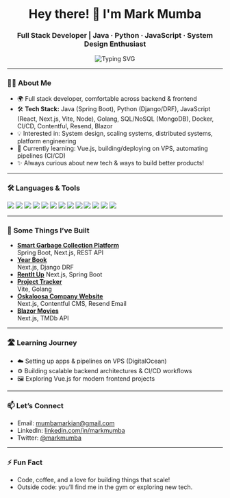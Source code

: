 <h1 align="center">Hey there! 👋 I'm Mark Mumba</h1>
<h3 align="center">Full Stack Developer | Java · Python · JavaScript · System Design Enthusiast</h3>

<p align="center">
  <img src="https://readme-typing-svg.demolab.com?font=Fira+Code&pause=1000&color=00B86B&vCenter=true&width=435&lines=Building+robust+apps+with+Spring+Boot,+Django,+React;Designing+scalable+systems;Learning+Vue+%26+DevOps+pipelines" alt="Typing SVG" />
</p>

---

### 👨‍💻 **About Me**

- 🌍 Full stack developer, comfortable across backend & frontend
- 🛠️ **Tech Stack:** Java (Spring Boot), Python (Django/DRF), JavaScript (React, Next.js, Vite, Node), Golang, SQL/NoSQL (MongoDB), Docker, CI/CD, Contentful, Resend, Blazor
- 💡 Interested in: System design, scaling systems, distributed systems, platform engineering
- 🚀 Currently learning: Vue.js, building/deploying on VPS, automating pipelines (CI/CD)
- ✨ Always curious about new tech & ways to build better products!

---

### 🛠️ **Languages & Tools**

<p>
  <img src="https://img.shields.io/badge/Java-ED8B00?style=flat-square&logo=java&logoColor=white"/>
  <img src="https://img.shields.io/badge/Python-3776AB?style=flat-square&logo=python&logoColor=white"/>
  <img src="https://img.shields.io/badge/JavaScript-F7DF1E?style=flat-square&logo=javascript&logoColor=black"/>
  <img src="https://img.shields.io/badge/React-61DAFB?style=flat-square&logo=react&logoColor=black"/>
  <img src="https://img.shields.io/badge/Next.js-000000?style=flat-square&logo=next.js&logoColor=white"/>
  <img src="https://img.shields.io/badge/Django-092E20?style=flat-square&logo=django&logoColor=white"/>
  <img src="https://img.shields.io/badge/Vite-646CFF?style=flat-square&logo=vite&logoColor=white"/>
  <img src="https://img.shields.io/badge/Golang-00ADD8?style=flat-square&logo=go&logoColor=white"/>
  <img src="https://img.shields.io/badge/Docker-2496ED?style=flat-square&logo=docker&logoColor=white"/>
  <img src="https://img.shields.io/badge/MongoDB-47A248?style=flat-square&logo=mongodb&logoColor=white"/>
  <img src="https://img.shields.io/badge/GitHub_Actions-2088FF?style=flat-square&logo=github-actions&logoColor=white"/>
  <img src="https://img.shields.io/badge/Contentful-2478CC?style=flat-square&logo=contentful&logoColor=white"/>
  <img src="https://img.shields.io/badge/Blazor-512BD4?style=flat-square&logo=blazor&logoColor=white"/>
</p>

---

### 🚀 **Some Things I’ve Built**

- **[Smart Garbage Collection Platform](https://app.blazor-movies.online/)**  
  Spring Boot, Next.js, REST API  
- **[Year Book](#)**  
  Next.js, Django DRF
- **[RentIt Up](https://rentitup-frontend.vercel.app/)**
  Next.js, Spring Boot
- **[Project Tracker](https://project-tracker-frontend-snowy.vercel.app/)**  
  Vite, Golang  
- **[Oskaloosa Company Website](https://www.skaloosa.com/)**  
  Next.js, Contentful CMS, Resend Email  
- **[Blazor Movies](https://blazor-movies.online/)**  
  Next.js, TMDb API

---

### 🛣️ **Learning Journey**

- ☁️ Setting up apps & pipelines on VPS (DigitalOcean)
- ⚙️ Building scalable backend architectures & CI/CD workflows
- 🖼️ Exploring Vue.js for modern frontend projects

---

### 📫 **Let’s Connect**

- Email: [mumbamarkian@gmail.com](mailto:mumbamarkian@gmail.com)
- LinkedIn: [linkedin.com/in/markmumba](https://www.linkedin.com/in/markian-mumba-67231517a/)
- Twitter: [@markmumba](https://twitter.com/markmumba)

---

### ⚡ **Fun Fact**

- Code, coffee, and a love for building things that scale!  
- Outside code: you’ll find me in the gym or exploring new tech.

